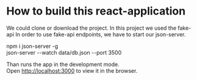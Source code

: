 
# How to build this react-application

We could clone or download the project.
In this project we used the fake-api
In order to use fake-api endpoints, we have to start our json-server.

 npm i json-server -g			
 json-server --watch data/db.json --port 3500			

Than runs the app in the development mode.\
Open [http://localhost:3000](http://localhost:3000) to view it in the browser.

